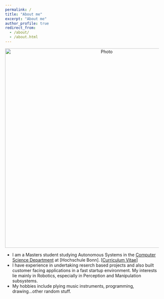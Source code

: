 ```yaml
---
permalink: /
title: "About me"
excerpt: "About me"
author_profile: true
redirect_from: 
  - /about/
  - /about.html
---
```


<p align="center">
  <img src="https://njanirudh.github.io/files/large.jpg?raw=true" alt="Photo" style="width: 650px;"/> 
</p>

* I am a Masters student studying Autonomous Systems in the [Computer Science Department](https://www.h-brs.de/en/inf/study/master/autonomous-systems) at [Hochschule Bonn]. [[Curriculum Vitae](http://lantaoyu.com/files/lantaoyu_cv.pd)]
* I have experience in undertaking reserch based projects and also built customer facing applications in a fast startup environment. My interests lie mainly in Robotics, especially in Perception and Manipulation subsystems. 
* My hobbies include plying music instruments, programming, drawing...other random stuff.



